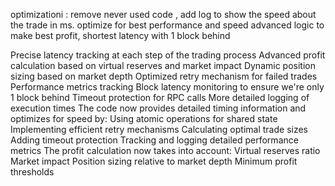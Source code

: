 optimizationi :
 remove never used code ,
add log to show  the speed about the trade in ms.
optimize for best performance and speed 
advanced logic to make best profit,
shortest latency with 1 block behind

Precise latency tracking at each step of the trading process
Advanced profit calculation based on virtual reserves and market impact
Dynamic position sizing based on market depth
Optimized retry mechanism for failed trades
Performance metrics tracking
Block latency monitoring to ensure we're only 1 block behind
Timeout protection for RPC calls
More detailed logging of execution times
The code now provides detailed timing information and optimizes for speed by:
Using atomic operations for shared state
Implementing efficient retry mechanisms
Calculating optimal trade sizes
Adding timeout protection
Tracking and logging detailed performance metrics
The profit calculation now takes into account:
Virtual reserves ratio
Market impact
Position sizing relative to market depth
Minimum profit thresholds

